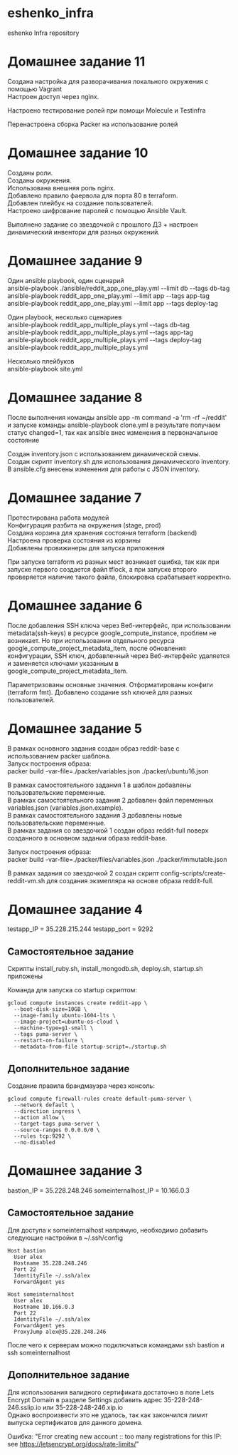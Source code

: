 # eshenko_infra
eshenko Infra repository

Домашнее задание 11
===================

Создана настройка для разворачивания локального окружения с помощью Vagrant <br/>
Настроен доступ через nginx.

Настроено тестирование ролей при помощи Molecule и Testinfra

Перенастроена сборка Packer на использование ролей


Домашнее задание 10
===================

Созданы роли. <br/>
Созданы окружения. <br/>
Использована внешняя роль nginx. <br/>
Добавлено правило фаервола для порта 80 в terraform. <br/>
Добавлен плейбук на создание пользователей. <br/>
Настроено шифрование паролей с помощью Ansible Vault.

Выполнено задание со звездочкой с прошлого ДЗ + настроен динамический инвентори для разных окружений.


Домашнее задание 9
==================

Один ansible playbook, один сценарий <br/>
ansible-playbook ./ansible/reddit_app_one_play.yml --limit db --tags db-tag <br/>
ansible-playbook reddit_app_one_play.yml --limit app --tags app-tag <br/>
ansible-playbook reddit_app_one_play.yml --limit app --tags deploy-tag

Один playbook, несколько сценариев <br/>
ansible-playbook reddit_app_multiple_plays.yml --tags db-tag <br/>
ansible-playbook reddit_app_multiple_plays.yml --tags app-tag <br/>
ansible-playbook reddit_app_multiple_plays.yml --tags deploy-tag <br/>
ansible-playbook reddit_app_multiple_plays.yml

Несколько плейбуков <br/>
ansible-playbook site.yml

Домашнее задание 8
==================

После выполнения команды ansible app -m command -a 'rm -rf ~/reddit' и запуске команды ansible-playbook clone.yml в результате получаем статус changed=1, так как ansible внес изменения в первоначальное состояние

Создан inventory.json с использованием динамической схемы. <br/>
Создан скрипт inventory.sh для использования динамического inventory. <br/>
В ansible.cfg внесены изменения для работы с JSON inventory.

Домашнее задание 7
==================

Протестирована работа модулей <br/>
Конфигурация разбита на окружения (stage, prod) <br/>
Создана корзина для хранения состояния terraform (backend) <br/>
Настроена проверка состояния из корзины <br/>
Добавлены провижинеры для запуска приложения

При запуске terraform из разных мест возникает ошибка, так как при запуске первого создается файл tflock, а при запуске второго проверяется наличие такого файла, блокировка срабатывает корректно.

Домашнее задание 6
==================

После добавления SSH ключа через Веб-интерфейс, при использовании metadata(ssh-keys) в ресурсе google_compute_instance, проблем не возникает.
Но при использовании отдельного ресурса google_compute_project_metadata_item, после обновления конфигурации, SSH ключ, добавленный через Веб-интерфейс удаляется и заменяется ключами указанным в google_compute_project_metadata_item.

Параметризованы основные значения.
Отформатированы конфиги (terraform fmt).
Добавлено создание ssh ключей для разных пользователей.


Домашнее задание 5
==================

В рамках основного задания создан образ reddit-base с использованием packer шаблона. <br/>
Запуск построения образа: <br/>
packer build -var-file=./packer/variables.json ./packer/ubuntu16.json

В рамках самостоятельного заданмя 1 в шаблон добавлены пользовательские переменные. <br/>
В рамках самостоятельного задания 2 добавлен файл переменных variables.json (variables.json.example). <br/>
В рамках самостоятельного задания 3 добавлены новые пользовательские переменные. <br/>
В рамках задания со звездочкой 1 создан образ reddit-full поверх созданного в основном задании образа reddit-base.

Запуск построения образа: <br/>
packer build -var-file=./packer/files/variables.json ./packer/immutable.json

В рамках задания со звездочкой 2 создан скрипт config-scripts/create-reddit-vm.sh для создания экзмепляра на основе образа reddit-full.



Домашнее задание 4
==================

testapp_IP = 35.228.215.244
testapp_port = 9292

Самостоятельное задание
-----------------------

Скрипты install_ruby.sh, install_mongodb.sh, deploy.sh, startup.sh  приложены

Команда для запуска со startup скриптом:

    gcloud compute instances create reddit-app \
      --boot-disk-size=10GB \
      --image-family ubuntu-1604-lts \
      --image-project=ubuntu-os-cloud \
      --machine-type=g1-small \
      --tags puma-server \
      --restart-on-failure \
      --metadata-from-file startup-script=./startup.sh

Дополнительное задание
----------------------

Создание правила брандмауэра через консоль:

    gcloud compute firewall-rules create default-puma-server \
      --network default \
      --direction ingress \
      --action allow \
      --target-tags puma-server \
      --source-ranges 0.0.0.0/0 \
      --rules tcp:9292 \
      --no-disabled




Домашнее задание 3
==================

bastion_IP = 35.228.248.246
someinternalhost_IP = 10.166.0.3


Самостоятельное задание
-----------------------

Для доступа к someinternalhost напрямую, необходимо добавить следующие настройки в ~/.ssh/config

    Host bastion
      User alex
      Hostname 35.228.248.246
      Port 22
      IdentityFile ~/.ssh/alex
      ForwardAgent yes

    Host someinternalhost
      User alex
      Hostname 10.166.0.3
      Port 22
      IdentityFile ~/.ssh/alex
      ForwardAgent yes
      ProxyJump alex@35.228.248.246

После чего к серверам можно подключаться командами
ssh bastion и ssh someinternalhost

Дополнительное задание
----------------------

Для использования валидного сертификата достаточно в поле Lets Encrypt Domain в разделе Settings
добавить адрес 35-228-248-246.sslip.io или 35-228-248-246.xip.io <br/>
Однако воспроизвести это не удалось, так как закончился лимит выпуска сертификатов для данного домена.

Ошибка:
"Error creating new account :: too many registrations for this IP: see https://letsencrypt.org/docs/rate-limits/"
